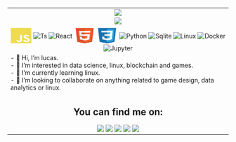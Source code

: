 <table align="center">
  <tr>
    <td align="center">
      <a href="https://github.com/luc457x">
      <img height="180em" src="https://github-readme-stats.vercel.app/api?username=luc457x&show_icons=true&theme=chartreuse-dark&include_all_commits=true&count_private=true">
      <br>
      <img height="180em" src="https://github-readme-stats.vercel.app/api/top-langs/?username=luc457x&layout=compact&langs_count=6&theme=chartreuse-dark&card_width=650px">
      </a>
    </td>
  </tr>
  <tr>
    <td align="center">
      <img align="center" alt="Js" height="36" width="48" src="https://raw.githubusercontent.com/devicons/devicon/master/icons/javascript/javascript-plain.svg">
      <img align="center" alt="Ts" height="36" width="48" src="https://cdn.jsdelivr.net/gh/devicons/devicon/icons/typescript/typescript-original.svg">
      <img align="center" alt="React" height="36" width="48" src="https://cdn.jsdelivr.net/gh/devicons/devicon/icons/react/react-original.svg" />
      <img align="center" alt="HTML" height="36" width="48" src="https://raw.githubusercontent.com/devicons/devicon/master/icons/html5/html5-original.svg">
      <img align="center" alt="CSS" height="36" width="48" src="https://raw.githubusercontent.com/devicons/devicon/master/icons/css3/css3-original.svg">
      <img align="center" alt="Python" height="36" width="48" src="https://cdn.jsdelivr.net/gh/devicons/devicon/icons/python/python-original.svg">
      <img align="center" alt="Sqlite" height="36" width="48" src="https://cdn.jsdelivr.net/gh/devicons/devicon/icons/sqlite/sqlite-original.svg">
      <img align="center" alt="Linux" height="36" width="48" src="https://cdn.jsdelivr.net/gh/devicons/devicon/icons/linux/linux-original.svg">
      <img align="center" alt="Docker" height="36" width="48" src="https://cdn.jsdelivr.net/gh/devicons/devicon/icons/docker/docker-original.svg">
      <img align="center" alt="Jupyter" height="36" width="48" src="https://cdn.jsdelivr.net/gh/devicons/devicon/icons/jupyter/jupyter-original-wordmark.svg">
    </td>
  </tr>
  <tr>
    <td align="left">
      - 👋 Hi, I’m lucas.<br>
      - 👀 I’m interested in data science, linux, blockchain and games.<br>
      - 🌱 I’m currently learning linux.<br>
      - 💞️ I’m looking to collaborate on anything related to game design, data analytics or linux.
    </td>
  </tr>
  <tr>
    <td align="center">
      <h2>You can find me on:</h2>
      <a href="https://www.linkedin.com/in/lucas-de-paula-teixeira-24148a177/" target="_blank"><img src="https://img.shields.io/badge/-LinkedIn-%230077B5?style=for-the-badge&logo=linkedin&logoColor=white" target="_blank"></a>
      <a href = "mailto:contato@lucas7x.win"><img src="https://img.shields.io/badge/-Gmail-%23333?style=for-the-badge&logo=gmail&logoColor=white" target="_blank"></a>
      <a href="https://discord.gg/eYHSWywsQr" target="_blank"><img src="https://img.shields.io/badge/Discord-7289DA?style=for-the-badge&logo=discord&logoColor=white" target="_blank"></a>
      <a href="https://instagram.com/1uc457x/" target="_blank"><img src="https://img.shields.io/badge/-Instagram-%23E4405F?style=for-the-badge&logo=instagram&logoColor=white" target="_blank"></a> 
      <a href="https://www.youtube.com/@lucasteixeira6936" target="_blank"><img src="https://img.shields.io/badge/YouTube-FF0000?style=for-the-badge&logo=youtube&logoColor=white" target="_blank"></a>
    </td>
  </tr>
</table>

<!---
luc457x/luc457x is a ✨ special ✨ repository because its `README.md` (this file) appears on your GitHub profile.
You can click the Preview link to take a look at your changes.
--->
